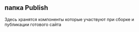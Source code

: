 ## папка Publish

Здесь хранятся компоненты которые участвуют при сборке и публикации готового сайта
